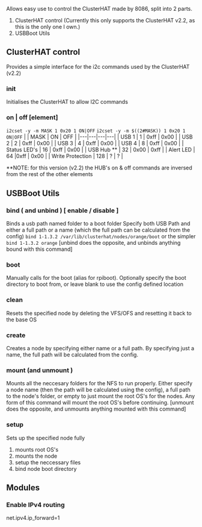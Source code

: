Allows easy use to control the ClusterHAT made by 8086, split into 2 parts.
1. ClusterHAT control (Currently this only supports the ClusterHAT v2.2, as this is the only one I own.)
2. USBBoot Utils

## ClusterHAT control
Provides a simple interface for the i2c commands used by the ClusterHAT (v2.2) 
### init
Initialises the ClusterHAT to allow I2C commands
### on | off [element]
```i2cset -y -m MASK 1 0x20 1 ON|OFF```
```i2cset -y -m $((2#MASK)) 1 0x20 1 ON|OFF```
| | MASK | ON | OFF |
|---|---|---|---|
| USB 1 | 1 | 0xff | 0x00 |
| USB 2 | 2 | 0xff | 0x00 |
| USB 3 | 4 | 0xff | 0x00 |
| USB 4 | 8 | 0xff | 0x00 |
| Status LED's | 16 | 0xff | 0x00 |
| USB Hub ** | 32 | 0x00 | 0xff |
| Alert LED | 64 |0xff | 0x00 |
| Write Protection | 128 | ? | ? |

**NOTE: for this version (v2.2) the HUB's on & off commands are inversed from the rest of the other elements



## USBBoot Utils

### bind ( and unbind ) [ enable / disable ]
Binds a usb path named folder to a boot folder
Specify both USB Path and either a full path or a name (which the full path can be calculated from the config) 
`bind 1-1.3.2 /var/lib/clusterhat/nodes/orange/boot` or the simpler `bind 1-1.3.2 orange`
[unbind does the opposite, and unbinds anything bound with this command]

### boot
Manually calls for the boot (alias for rpiboot). 
Optionally specify the boot directory to boot from, or leave blank to use the config defined location

### clean
Resets the specified node by deleting the VFS/OFS and resetting it back to the base OS

### create
Creates a node by specifying either name or a full path. By specifying just a name, the full path will be calculated from the config. 



### mount (and unmount )
Mounts all the neccesary folders for the NFS to run properly. 
Either specify a node name (then the path will be calculated using the config), a full path to the node's folder, or empty to just mount the root OS's for the nodes. 
Any form of this command will mount the root OS's before continuing. 
[unmount does the opposite, and unmounts anything mounted with this command] 

### setup
Sets up the specified node fully
1. mounts root OS's
2. mounts the node
3. setup the neccessary files
4. bind node boot directory 


## Modules
### Enable IPv4 routing
net.ipv4.ip_forward=1
